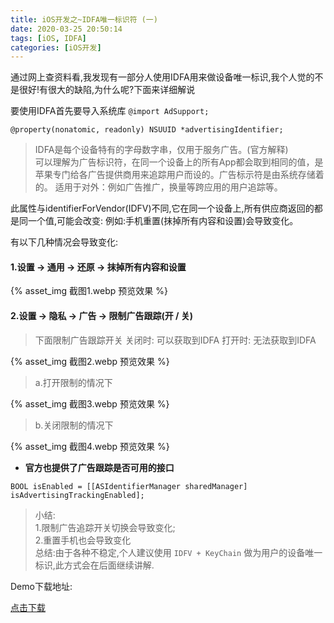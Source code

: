 ```yaml
---
title: iOS开发之~IDFA唯一标识符 (一)
date: 2020-03-25 20:50:14
tags: [iOS, IDFA]
categories: [iOS开发]
---
```


通过网上查资料看,我发现有一部分人使用IDFA用来做设备唯一标识,我个人觉的不是很好!有很大的缺陷,为什么呢?下面来详细解说

要使用IDFA首先要导入系统库 `@import AdSupport;`

```
@property(nonatomic, readonly) NSUUID *advertisingIdentifier;
```
>IDFA是每个设备特有的字母数字串，仅用于服务广告。(官方解释)<br>
>可以理解为广告标识符，在同一个设备上的所有App都会取到相同的值，是苹果专门给各广告提供商用来追踪用户而设的。广告标示符是由系统存储着的。
>适用于对外：例如广告推广，换量等跨应用的用户追踪等。

此属性与identifierForVendor(IDFV)不同,它在同一个设备上,所有供应商返回的都是同一个值,可能会改变: 例如:手机重置(抹掉所有内容和设置)会导致变化。

有以下几种情况会导致变化:

#### 1.设置 -> 通用 -> 还原 -> 抹掉所有内容和设置

{% asset_img 截图1.webp 预览效果 %}


#### 2.设置 -> 隐私 -> 广告 -> 限制广告跟踪(开 / 关)
>下面限制广告跟踪开关
>关闭时: 可以获取到IDFA
>打开时: 无法获取到IDFA

{% asset_img 截图2.webp 预览效果 %}


>a.打开限制的情况下

{% asset_img 截图3.webp 预览效果 %}



>b.关闭限制的情况下

{% asset_img 截图4.webp 预览效果 %}



- **官方也提供了广告跟踪是否可用的接口**

```
BOOL isEnabled = [[ASIdentifierManager sharedManager] isAdvertisingTrackingEnabled];
```

>小结:<br>1.限制广告追踪开关切换会导致变化;<br>2.重置手机也会导致变化<br>总结:由于各种不稳定,个人建议使用 `IDFV + KeyChain` 做为用户的设备唯一标识,此方式会在后面继续讲解.

Demo下载地址:

[点击下载](/download/testIDFA.zip)

